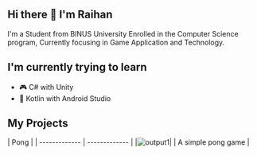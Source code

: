 ## Hi there 👋 I'm Raihan 

I'm a Student from BINUS University Enrolled in the Computer Science program, Currently focusing in Game Application and Technology.

## I'm currently trying to learn
- 🎮 C# with Unity
- 📱 Kotlin with Android Studio

## My Projects
| Pong  | 
| ------------- | ------------- |
|![output1](https://github.com/user-attachments/assets/aee9d974-582c-463d-b0cd-8e281e4b1bec)| 
| A simple pong game | 


<!--
**Reyanzhr/Reyanzhr** is a ✨ _special_ ✨ repository because its `README.md` (this file) appears on your GitHub profile.

Here are some ideas to get you started:

- 🔭 I’m currently working on ...
- 🌱 I’m currently learning ...
- 👯 I’m looking to collaborate on ...
- 🤔 I’m looking for help with ...
- 💬 Ask me about ...
- 📫 How to reach me: ...
- 😄 Pronouns: ...
- ⚡ Fun fact: ...
-->
